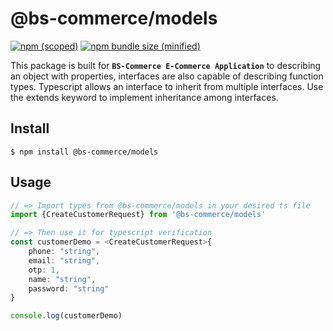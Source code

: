 # @bs-commerce/models


[![npm (scoped)](https://img.shields.io/npm/v/@bs-commerce/models.svg)](https://www.npmjs.com/package/@bs-commerce/models)
[![npm bundle size (minified)](https://img.shields.io/bundlephobia/min/@bs-commerce/models.svg)](https://www.npmjs.com/package/@bs-commerce/models)


This package is built for **`BS-Commerce E-Commerce Application`** to describing an object with properties, interfaces are also capable of describing function types. Typescript allows an interface to inherit from multiple interfaces. Use the extends keyword to implement inheritance among interfaces.


## Install

```
$ npm install @bs-commerce/models
```

## Usage

```ts
// => Import types from @bs-commerce/models in your desired ts file
import {CreateCustomerRequest} from '@bs-commerce/models'

// => Then use it for typescript verification
const customerDemo = <CreateCustomerRequest>{
    phone: "string",
    email: "string",
    otp: 1,
    name: "string",
    password: "string"
}

console.log(customerDemo)

```
